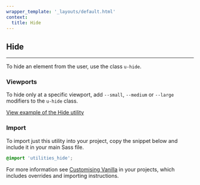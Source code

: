 ```yaml
---
wrapper_template: '_layouts/default.html'
context:
  title: Hide
---
```


## Hide

<hr>

To hide an element from the user, use the class `u-hide`.

### Viewports

To hide only at a specific viewport, add `--small`, `--medium` or `--large` modifiers to the `u-hide` class.

<a href="/examples/utilities/hide/" class="js-example">
View example of the Hide utility
</a>

### Import

To import just this utility into your project, copy the snippet below and include it in your main Sass file.

```scss
@import 'utilities_hide';
```

For more information see [Customising Vanilla](/customising-vanilla/) in your projects, which includes overrides and importing instructions.
